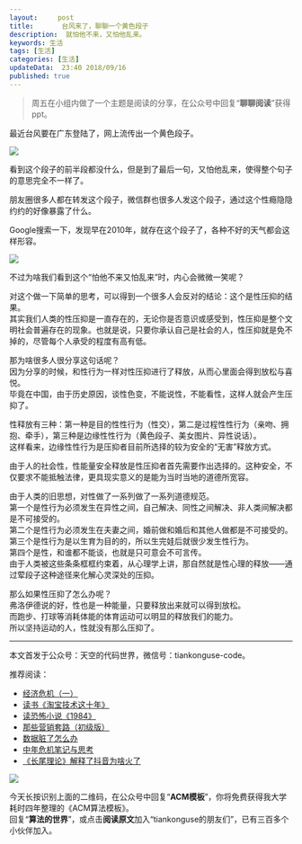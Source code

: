 ```yaml
---   
layout:     post  
title:       台风来了，聊聊一个黄色段子  
description:  就怕他不来，又怕他乱来。      
keywords: 生活 
tags: [生活]  
categories: [生活]  
updateData:  23:40 2018/09/16   
published: true   
---  
```



> 周五在小组内做了一个主题是阅读的分享，在公众号中回复“**聊聊阅读**”获得ppt。   



最近台风要在广东登陆了，网上流传出一个黄色段子。  


![](//res2018.tiankonguse.com/images/2018/09/854329497349244791.jpg)  



看到这个段子的前半段都没什么，但是到了最后一句，又怕他乱来，使得整个句子的意思完全不一样了。  

朋友圈很多人都在转发这个段子，微信群也很多人发这个段子，通过这个性瘾隐隐约约的好像暴露了什么。  


Google搜索一下，发现早在2010年，就存在这个段子了，各种不好的天气都会这样形容。  


![](//res2018.tiankonguse.com/images/2018/09/2018-09-16-00-30.png)  


不过为啥我们看到这个“怕他不来又怕乱来”时，内心会微微一笑呢？  



对这个做一下简单的思考，可以得到一个很多人会反对的结论：这个是性压抑的结果。  
其实我们人类的性压抑是一直存在的，无论你是否意识或感受到，性压抑是整个文明社会普遍存在的现象。也就是说，只要你承认自己是社会的人，性压抑就是免不掉的，尽管每个人承受的程度有高有低。  


那为啥很多人很分享这句话呢？  
因为分享的时候，和性行为一样对性压抑进行了释放，从而心里面会得到放松与喜悦。  
毕竟在中国，由于历史原因，谈性色变，不能说性，不能看性，这样人就会产生压抑了。  


性释放有三种：第一种是目的性性行为（性交），第二是过程性性行为（亲吻、拥抱、牵手），第三种是边缘性性行为（黄色段子、美女图片、异性说话）。  
这样看来，边缘性性行为是压抑者目前所选择的较为安全的“无害”释放方式。


由于人的社会性，性能量安全释放是性压抑者首先需要作出选择的。这种安全，不仅要求不能抵触法律，更具现实意义的是能为当时当地的道德所宽容。


由于人类的旧思想，对性做了一系列做了一系列道德规范。  
第一个是性行为必须发生在异性之间，自己解决、同性之间解决、非人类间解决都是不可接受的。  
第二个是性行为必须发生在夫妻之间，婚前做和婚后和其他人做都是不可接受的。  
第三个是性行为是以生育为目的的，所以生完娃后就很少发生性行为。  
第四个是性，和谁都不能谈，也就是只可意会不可言传。  
由于人类被这些条条框框约束着，从心理学上讲，那自然就是性心理的释放——通过荤段子这种途径来化解心灵深处的压抑。


那么如果性压抑了怎么办呢？  
弗洛伊德说的好，性也是一种能量，只要释放出来就可以得到放松。  
而跑步、打球等消耗体能的体育运动可以明显的释放我们的能力。  
所以坚持运动的人，性就没有那么压抑了。  


---


本文首发于公众号：天空的代码世界，微信号：tiankonguse-code。  


推荐阅读：  


* [经济危机（一）](https://mp.weixin.qq.com/s/hxO7oR8cLljSClYS-yE6pw)   
* [读书《淘宝技术这十年》](https://mp.weixin.qq.com/s/IeOQGh22U_1TPrf6sYYTkQ)  
* [读恐怖小说《1984》](https://mp.weixin.qq.com/s/q7HL5o_R5cqJc0b9Ll7EMw)    
* [那些营销套路（初级版）](https://mp.weixin.qq.com/s/xdvqZo9ll6kaL66Cdx)   
* [数据脏了怎么办](https://mp.weixin.qq.com/s/Blw4yxmIsE51dzzbNcfFbg)    
* [中年危机笔记与思考](https://mp.weixin.qq.com/s/dFzDtZS0JN6hhpc1DF-e_g)     
* [《长尾理论》解释了抖音为啥火了](https://mp.weixin.qq.com/s/sFWtMYj_WOKdgjolo7T56A)  



![](//res2018.tiankonguse.com/images/tiankonguse-support.png)   


今天长按识别上面的二维码，在公众号中回复“**ACM模板**”，你将免费获得我大学耗时四年整理的《ACM算法模板》。  
回复“**算法的世界**”，或点击**阅读原文**加入“tiankonguse的朋友们”，已有三百多个小伙伴加入。  




